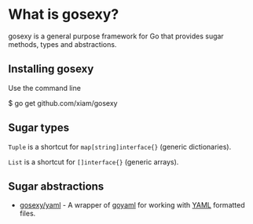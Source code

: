 # What is gosexy?

gosexy is a general purpose framework for Go that provides sugar methods, types and abstractions.

## Installing gosexy

Use the command line

  $ go get github.com/xiam/gosexy

## Sugar types

``Tuple`` is a shortcut for ``map[string]interface{}`` (generic dictionaries).

``List`` is a shortcut for ``[]interface{}`` (generic arrays).

## Sugar abstractions

* [gosexy/yaml](https://github.com/xiam/gosexy/tree/master/yaml) - A wrapper of [goyaml](http://launchpad.net/goyaml) for working with [YAML](http://www.yaml.org) formatted files.

